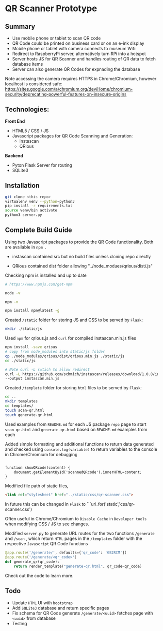 
# QR Scanner Prototype

## Summary

+ Use mobile phone or tablet to scan QR code
+ QR Code could be printed on business card or on an e-ink display
+ Mobile phone or tablet with camera connects to museum Wifi
+ Redirect to RaspberryPi server, alternatively turn RPi into a hotspot
+ Server hosts JS for QR Scanner and handles routing of QR data to fetch database items
+ Server can also generate QR Codes for expnading the database

Note accessing the camera requires HTTPS in Chrome/Chromium, however localhost is considered safe:
https://sites.google.com/a/chromium.org/dev/Home/chromium-security/deprecating-powerful-features-on-insecure-origins

## Technologies:

**Front End**
+ HTML5 / CSS / JS
+ Javascript packages for QR Code Scanning and Generation:
    + Instascan
    + QRious


**Backend**
+ Pyton Flask Server for routing
+ SQLite3

## Installation

```bash
git clone <this repo>
virtualenv venv --python=python3
pip install -r requirements.txt
source venv/bin activate
python3 server.py

```

## Complete Build Guide

Using two Javascript packages to provide the QR Code functionality. Both are available in ```npm ```.

+ instascan contained src but no build files unless cloning repo directly

+ QRious contained dist folder allowing "../node_modues/qrious/dist/<file>.js"

Checking npm is installed and up to date
```bash
# https://www.npmjs.com/get-npm

node -v

npm -v

npm install npm@latest -g

```


Created ```/static``` folder for storing JS and CSS to be served by ```Flask```:
```bash
mkdir ./static/js

```

Used ``` npm ``` for qrious.js and ``` curl ``` for compiled instascan.min.js files

``` bash
npm install -save qrious
# copy from node_modules into static/js folder
cp ./node_modules/qrious/dist/qrious.min.js ./static/js
cd ./static/js

# Note curl -L swtich to allow redirect
curl -L https://github.com/schmich/instascan/releases/download/1.0.0/instascan.min.js \ 
--output instascan.min.js
```

Created ```/template``` folder for storing ```html``` files to be served by ```Flask```:

```bash
cd ..
mkdir templates
cd templates/
touch scan-qr.html
touch generate-qr.html

```

Used examples from ```README.md``` for each JS package ```repo``` page to start ```scan-qr.html``` and ```generate-qr.html``` based on ```README.md``` examples from each 

Added simple formatting and additional functions to return data generated and checked using ```console.log(variable)``` to return variables to the console in Chrome/Chromium for debugging

```html

function showQRcode(content) {
    document.getElementById('scannedQRcode').innerHTML=content;
}
```

Modified file path of static files,
```html
<link rel="stylesheet" href="../static/css/qr-scanner.css">
``` 
In future this can be changed in ```Flask``` to ```url_for('static','css/qr-scanner.css')

Often useful in Chrome/Chromium to ```Disable Cache``` in ```Developer tools``` when modifying CSS / JS to see changes.


Modified ```server.py``` to generate URL routes for the two functions ```/generate``` and ```/scan``` , which return ```HTML``` pages in the ```/templates``` folder with the respective ```Javascript``` QR Code functions

```python
@app.route('/generate/', defaults={'qr_code': 'GB2RCM'})
@app.route('/generate/<qr_code>')
def generate_qr(qr_code):
    return render_template("generate-qr.html", qr_code=qr_code)
```

Check out the code to learn more.

## Todo

+ Update ```HTML``` UI with ```bootstrap```
+ Add ```SQLite3``` database and return specific pages
+ Fix schema for QR Code generate ```/generate/<uuid>``` fetches page with ```<uuid>``` from database
+ Testing